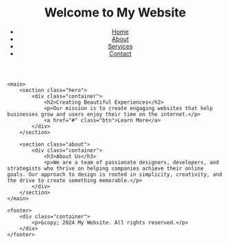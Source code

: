 # <!DOCTYPE html>
<html lang="en">
<head>
    <meta charset="UTF-8">
    <meta name="viewport" content="width=device-width, initial-scale=1.0">
    <title>Simple Website</title>
    <link rel="stylesheet" href="styles.css">
</head>
<body>
    <header>
        <div class="container">
            <h1>Welcome to My Website</h1>
            <nav>
                <ul>
                    <li><a href="#">Home</a></li>
                    <li><a href="#">About</a></li>
                    <li><a href="#">Services</a></li>
                    <li><a href="#">Contact</a></li>
                </ul>
            </nav>
        </div>
    </header>

    <main>
        <section class="hero">
            <div class="container">
                <h2>Creating Beautiful Experiences</h2>
                <p>Our mission is to create engaging websites that help businesses grow and users enjoy their time on the internet.</p>
                <a href="#" class="btn">Learn More</a>
            </div>
        </section>

        <section class="about">
            <div class="container">
                <h3>About Us</h3>
                <p>We are a team of passionate designers, developers, and strategists who thrive on helping companies achieve their online goals. Our approach to design is rooted in simplicity, creativity, and the drive to create something memorable.</p>
            </div>
        </section>
    </main>

    <footer>
        <div class="container">
            <p>&copy; 2024 My Website. All rights reserved.</p>
        </div>
    </footer>
</body>
</html>
